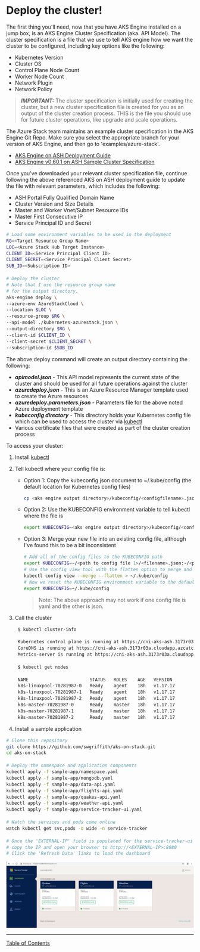 # Deploy the cluster!

The first thing you'll need, now that you have AKS Engine installed on a jump box, is an AKS Engine Cluster Specification (aka. API Model). The cluster specification is a file that we use to tell AKS engine how we want the cluster to be configured, including key options like the following:

* Kubernetes Version
* Cluster OS
* Control Plane Node Count
* Worker Node Count
* Network Plugin
* Network Policy

>**_IMPORTANT:_** The cluster specification is initially used for creating the cluster, but a new cluster specification file is created for you as an output of the cluster creation process. THIS is the file you should use for future cluster operations, like upgrade and scale operations.

The Azure Stack team maintains an example cluster specification in the AKS Engine Git Repo. Make sure you select the appropriate branch for your version of AKS Engine, and then go to 'examples/azure-stack'.

* [AKS Engine on ASH Deployment Guide](https://docs.microsoft.com/en-us/azure-stack/user/azure-stack-kubernetes-aks-engine-deploy-cluster?view=azs-2008)
* [AKS Engine v0.60.1 on ASH Sample Cluster Specification](https://github.com/Azure/aks-engine/blob/patch-release-v0.60.1/examples/azure-stack/kubernetes-azurestack.json)

Once you've downloaded your relevant cluster specification file, continue following the above referenced AKS on ASH deployment guide to update the file with relevant parameters, which includes the following:

* ASH Portal Fully Qualified Domain Name
* Cluster Version and Size Details
* Master and Worker Vnet/Subnet Resource IDs
* Master First Consecutive IP
* Service Principal ID and Secret
  
```bash
# Load some environment variables to be used in the deployment
RG=<Target Resource Group Name>
LOC=<Azure Stack Hub Target Instance>
CLIENT_ID=<Service Principal Client ID>
CLIENT_SECRET=<Service Principal Client Secret>
SUB_ID=<Subscription ID>

# Deploy the cluster
# Note that I use the resource group name
# for the output directory. 
aks-engine deploy \
--azure-env AzureStackCloud \
--location $LOC \
--resource-group $RG \
--api-model ./kubernetes-azurestack.json \
--output-directory $RG \
--client-id $CLIENT_ID \
--client-secret $CLIENT_SECRET \
--subscription-id $SUB_ID
```

The above deploy command will create an output directory containing the following:

* **_apimodel.json_** - This API model represents the current state of the cluster and should be used for all future operations against the cluster
* **_azuredeploy.json_** - This is an Azure Resource Manager template used to create the Azure resources
* **_azuredeploy.parameters.json_** - Parameters file for the above noted Azure deployment template
* **_kubeconfig directory_** - This directory holds your Kubernetes config file which can be used to access the cluster via [kubectl](https://kubernetes.io/docs/reference/kubectl/kubectl/)
* Various certificate files that were created as part of the cluster creation process

To access your cluster:

1. Install [kubectl](https://kubernetes.io/docs/reference/kubectl/kubectl/)
1. Tell kubectl where your config file is:
  
   * Option 1: Copy the kubeconfig json document to ~/.kube/config (the default location for Kubernetes config files)
        ```bash
        cp <aks engine output directory>/kubeconfig/<configfilename>.json ~/.kube/config
        ```
   * Option 2: Use the KUBECONFIG environment variable to tell kubectl where the file is
        ```bash
        export KUBECONFIG=<aks engine output directory>/kubeconfig/<configfilename>.json
        ```
   * Option 3: Merge your new file into an existing config file, although I've found this to be a bit inconsistent
        ```bash
        # Add all of the config files to the KUBECONFIG path
        export KUBECONFIG=~/<path to config file 1>/<filename>.json:~/<path to config file 2>/<filename>.json
        # Use the config view tool with the flatten option to merge and output to a single file
        kubectl config view --merge --flatten > ~/.kube/config
        # Now we reset the KUBECONFIG environment variable to the default path
        export KUBECONFIG=~/.kube/config
        ```
        >Note: The above approach may not work if one config file is yaml and the other is json. 

1. Call the cluster
   ```bash
    $ kubectl cluster-info

    Kubernetes control plane is running at https://cni-aks-ash.3173r03a.cloudapp.azcatcpec.com
    CoreDNS is running at https://cni-aks-ash.3173r03a.cloudapp.azcatcpec.com/api/v1/namespaces/kube-system/services/kube-dns:dns/proxy
    Metrics-server is running at https://cni-aks-ash.3173r03a.cloudapp.azcatcpec.com/api/v1/namespaces/kube-system/services/https:metrics-server:/proxy

    $ kubectl get nodes

    NAME                       STATUS   ROLES    AGE   VERSION
    k8s-linuxpool-70281987-0   Ready    agent    18h   v1.17.17
    k8s-linuxpool-70281987-1   Ready    agent    18h   v1.17.17
    k8s-linuxpool-70281987-2   Ready    agent    18h   v1.17.17
    k8s-master-70281987-0      Ready    master   18h   v1.17.17
    k8s-master-70281987-1      Ready    master   18h   v1.17.17
    k8s-master-70281987-2      Ready    master   18h   v1.17.17
   ```

1. Install a sample application

```bash
# Clone this repository
git clone https://github.com/swgriffith/aks-on-stack.git
cd aks-on-stack

# Deploy the namespace and application components
kubectl apply -f sample-app/namespace.yaml
kubectl apply -f sample-app/mongodb.yaml
kubectl apply -f sample-app/data-api.yaml
kubectl apply -f sample-app/flights-api.yaml
kubectl apply -f sample-app/quakes-api.yaml
kubectl apply -f sample-app/weather-api.yaml
kubectl apply -f sample-app/service-tracker-ui.yaml

# Watch the services and pods come online
watch kubectl get svc,pods -o wide -n service-tracker

# Once the 'EXTERNAL-IP' field is populated for the service-tracker-ui
# copy the IP and open your browser to http://<EXTERNAL-IP>:8080
# Click the 'Refresh Data' links to load the dashboard
```
<img src="./images/service-tracker-ui.png" alt="Service Tracker UI" width="800"/>

---

[Table of Contents](./README.md)